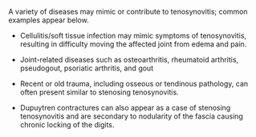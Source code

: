 A variety of diseases may mimic or contribute to tenosynovitis; common examples appear below.

- Cellulitis/soft tissue infection may mimic symptoms of tenosynovitis, resulting in difficulty moving the affected joint from edema and pain.

- Joint-related diseases such as osteoarthritis, rheumatoid arthritis, pseudogout, psoriatic arthritis, and gout

- Recent or old trauma, including osseous or tendinous pathology, can often present similar to stenosing tenosynovitis.

- Dupuytren contractures can also appear as a case of stenosing tenosynovitis and are secondary to nodularity of the fascia causing chronic locking of the digits.